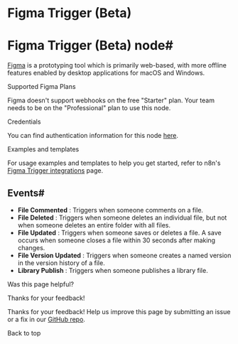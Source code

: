 # Figma Trigger (Beta)

[ ](https://github.com/n8n-io/n8n-docs/edit/main/docs/integrations/builtin/trigger-nodes/n8n-nodes-base.figmatrigger.md "Edit this page")

# Figma Trigger (Beta) node#

[Figma](https://www.figma.com/) is a prototyping tool which is primarily web-based, with more offline features enabled by desktop applications for macOS and Windows.

Supported Figma Plans

Figma doesn't support webhooks on the free "Starter" plan. Your team needs to be on the "Professional" plan to use this node.

Credentials

You can find authentication information for this node [here](../../credentials/figma/).

Examples and templates

For usage examples and templates to help you get started, refer to n8n's [Figma Trigger integrations](https://n8n.io/integrations/figma-trigger-beta/) page.

## Events#

  * **File Commented** : Triggers when someone comments on a file.
  * **File Deleted** : Triggers when someone deletes an individual file, but not when someone deletes an entire folder with all files.
  * **File Updated** : Triggers when someone saves or deletes a file. A save occurs when someone closes a file within 30 seconds after making changes.
  * **File Version Updated** : Triggers when someone creates a named version in the version history of a file.
  * **Library Publish** : Triggers when someone publishes a library file.

Was this page helpful? 

Thanks for your feedback! 

Thanks for your feedback! Help us improve this page by submitting an issue or a fix in our [GitHub repo](https://github.com/n8n-io/n8n-docs). 

Back to top 
